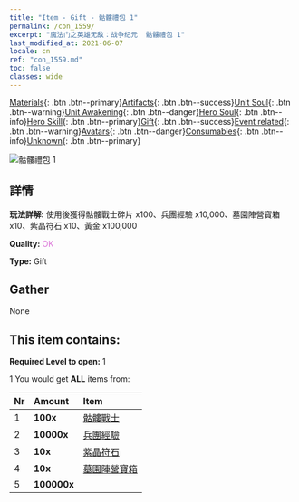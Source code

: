 ```yaml
---
title: "Item - Gift - 骷髏禮包 1"
permalink: /con_1559/
excerpt: "魔法门之英雄无敌：战争纪元  骷髏禮包 1"
last_modified_at: 2021-06-07
locale: cn
ref: "con_1559.md"
toc: false
classes: wide
---
```

 [Materials](/ItemsCN/){: .btn .btn--primary}[Artifacts](/ItemsCN/Artifacts/){: .btn .btn--success}[Unit Soul](/ItemsCN/UnitSoul/){: .btn .btn--warning}[Unit Awakening](/ItemsCN/UnitAwakening/){: .btn .btn--danger}[Hero Soul](/ItemsCN/HeroSoul/){: .btn .btn--info}[Hero Skill](/ItemsCN/HeroSkill/){: .btn .btn--primary}[Gift](/ItemsCN/Gift/){: .btn .btn--success}[Event related](/ItemsCN/Events/){: .btn .btn--warning}[Avatars](/ItemsCN/Avatars/){: .btn .btn--danger}[Consumables](/ItemsCN/Consumables/){: .btn .btn--info}[Unknown](/ItemsCN/Unknown/){: .btn .btn--primary}

 ![骷髏禮包 1](/images/t/i_907173.png)

## 詳情
 **玩法詳解:** 使用後獲得骷髏戰士碎片 x100、兵團經驗 x10,000、墓園陣營寶箱 x10、紫晶符石 x10、黃金 x100,000

 **Quality:** <span style="color: #DA70D6">OK</span>

 **Type:** Gift

## Gather

  None

## This item contains:

 **Required Level to open:** 1

 1 You would get **ALL** items  from:

  | Nr | Amount |     Item    |
  |:---|:-------|:------------|
  | 1 |  **100x** | [骷髏戰士](/cn/Items/unt_208/) |  | 
  | 2 |  **10000x** | [兵團經驗](/cn/Items/con_902/) |  | 
  | 3 |  **10x** | [紫晶符石](/cn/Items/con_720/) |  | 
  | 4 |  **10x** | [墓園陣營寶箱](/cn/Items/con_1271/) |  | 
  | 5 |  **100000x** | <i class="fas fa-coins"/> |  | 

